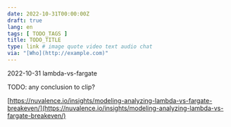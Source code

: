 ```yaml
---
date: 2022-10-31T00:00:00Z
draft: true
lang: en
tags: [ TODO_TAGS ]
title: TODO_TITLE
type: link # image quote video text audio chat
via: "[Who](http://example.com)"
---
```



2022-10-31 lambda-vs-fargate


TODO: any conclusion to clip?

[https://nuvalence.io/insights/modeling-analyzing-lambda-vs-fargate-breakeven/](https://nuvalence.io/insights/modeling-analyzing-lambda-vs-fargate-breakeven/)


